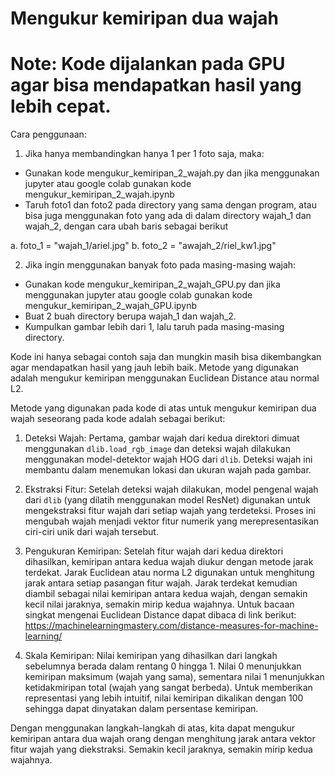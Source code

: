 # Mengukur kemiripan dua wajah 

# Note: Kode dijalankan pada GPU agar bisa mendapatkan hasil yang lebih cepat.

Cara penggunaan:

1. Jika hanya membandingkan hanya 1 per 1 foto saja, maka:

- Gunakan kode mengukur_kemiripan_2_wajah.py dan jika menggunakan jupyter atau google colab gunakan kode mengukur_kemiripan_2_wajah.ipynb
- Taruh foto1 dan foto2 pada directory yang sama dengan program, atau bisa juga menggunakan foto yang ada di dalam directory wajah_1 dan wajah_2, dengan cara ubah baris sebagai berikut

a. foto_1 = "wajah_1/ariel.jpg"
b. foto_2 = "awajah_2/riel_kw1.jpg"

2. Jika ingin menggunakan banyak foto pada masing-masing wajah:

- Gunakan kode mengukur_kemiripan_2_wajah_GPU.py dan jika menggunakan jupyter atau google colab gunakan kode mengukur_kemiripan_2_wajah_GPU.ipynb
- Buat  2 buah directory berupa wajah_1 dan wajah_2.
- Kumpulkan gambar lebih dari 1, lalu taruh pada masing-masing directory.

Kode ini hanya sebagai contoh saja dan mungkin masih bisa dikembangkan agar mendapatkan hasil yang jauh lebih baik. Metode yang digunakan adalah mengukur kemiripan menggunakan Euclidean Distance atau normal L2.

Metode yang digunakan pada kode di atas untuk mengukur kemiripan dua wajah seseorang pada kode adalah sebagai berikut:

1. Deteksi Wajah: Pertama, gambar wajah dari kedua direktori dimuat menggunakan `dlib.load_rgb_image` dan deteksi wajah dilakukan menggunakan model-detektor wajah HOG dari `dlib`. Deteksi wajah ini membantu dalam menemukan lokasi dan ukuran wajah pada gambar.

2. Ekstraksi Fitur: Setelah deteksi wajah dilakukan, model pengenal wajah dari `dlib` (yang dilatih menggunakan model ResNet) digunakan untuk mengekstraksi fitur wajah dari setiap wajah yang terdeteksi. Proses ini mengubah wajah menjadi vektor fitur numerik yang merepresentasikan ciri-ciri unik dari wajah tersebut.

3. Pengukuran Kemiripan: Setelah fitur wajah dari kedua direktori dihasilkan, kemiripan antara kedua wajah diukur dengan metode jarak terdekat. Jarak Euclidean atau norma L2 digunakan untuk menghitung jarak antara setiap pasangan fitur wajah. Jarak terdekat kemudian diambil sebagai nilai kemiripan antara kedua wajah, dengan semakin kecil nilai jaraknya, semakin mirip kedua wajahnya. Untuk bacaan singkat mengenai Euclidean Distance dapat dibaca di link berikut: https://machinelearningmastery.com/distance-measures-for-machine-learning/

4. Skala Kemiripan: Nilai kemiripan yang dihasilkan dari langkah sebelumnya berada dalam rentang 0 hingga 1. Nilai 0 menunjukkan kemiripan maksimum (wajah yang sama), sementara nilai 1 menunjukkan ketidakmiripan total (wajah yang sangat berbeda). Untuk memberikan representasi yang lebih intuitif, nilai kemiripan dikalikan dengan 100 sehingga dapat dinyatakan dalam persentase kemiripan.

Dengan menggunakan langkah-langkah di atas, kita dapat mengukur kemiripan antara dua wajah orang dengan menghitung jarak antara vektor fitur wajah yang diekstraksi. Semakin kecil jaraknya, semakin mirip kedua wajahnya.
